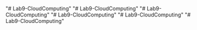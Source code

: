 "# Lab9-CloudComputing" 
"# Lab9-CloudComputing" 
"# Lab9-CloudComputing" 
"# Lab9-CloudComputing" 
"# Lab9-CloudComputing" 
"# Lab9-CloudComputing" 

